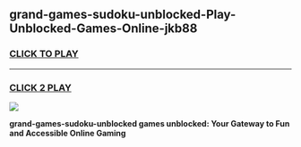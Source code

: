 
## grand-games-sudoku-unblocked-Play-Unblocked-Games-Online-jkb88
<h3>
<a href="https://premium76.site?title=grand-games-sudoku-unblocked&ref=24A">CLICK TO PLAY</a></h3>
<hr>

<h3>
<a href="https://premium76.site?title=grand-games-sudoku-unblocked&ref=24A">CLICK 2 PLAY</a>
  
</h3>

<a href="https://premium76.site?title=grand-games-sudoku-unblocked&ref=24A"><img src="https://clearcache.store/games.png"></a>


**grand-games-sudoku-unblocked games unblocked: Your Gateway to Fun and Accessible Online Gaming**
